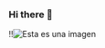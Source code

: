 ### Hi there 👋 
!!![Esta es una imagen](https://media.giphy.com/media/9PrqNHPAdWyJVOXntF/giphy.gif)
